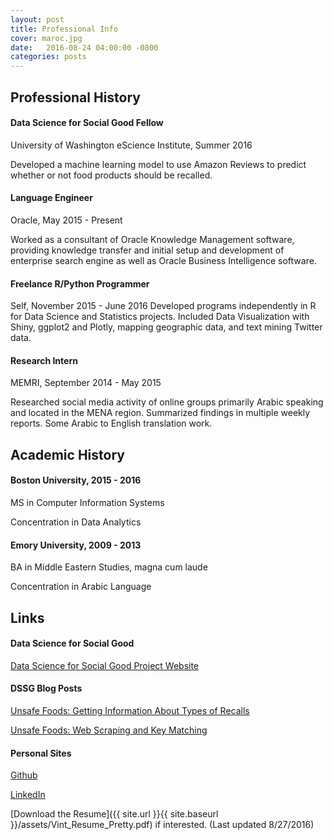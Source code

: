 ```yaml
---
layout: post
title: Professional Info
cover: maroc.jpg
date:   2016-08-24 04:00:00 -0800
categories: posts
---
```


## Professional History

#### Data Science for Social Good Fellow 

University of Washington eScience Institute, Summer 2016
 
Developed a machine learning model to use Amazon Reviews to predict whether or not food products should be recalled. 

#### Language Engineer 

Oracle, May 2015 - Present 

Worked as a consultant of Oracle Knowledge Management software, providing knowledge transfer and initial setup and development of enterprise search engine as well as Oracle Business Intelligence software. 

#### Freelance R/Python Programmer 

Self, November 2015 - June 2016 Developed programs independently in R for Data Science and Statistics projects. Included Data Visualization with Shiny, ggplot2 and Plotly, mapping geographic data, and text mining Twitter data. 

#### Research Intern 

MEMRI, September 2014 - May 2015 

Researched social media activity of online groups primarily Arabic speaking and located in the MENA region. Summarized findings in multiple weekly reports. Some Arabic to English translation work. 

## Academic History

#### Boston University, 2015 - 2016 

MS in Computer Information Systems 

Concentration in Data Analytics 

#### Emory University, 2009 - 2013 

BA in Middle Eastern Studies, magna cum laude 

Concentration in Arabic Language

## Links

#### Data Science for Social Good

[Data Science for Social Good Project Website](https://uwescience.github.io/DSSG2016-UnsafeFoods)

#### DSSG Blog Posts
[Unsafe Foods: Getting Information About Types of Recalls](https://uwescience.github.io/DSSG2016//2016/08/05/Unsafe-Foods-Week-8.html)

[Unsafe Foods: Web Scraping and Key Matching](https://uwescience.github.io/DSSG2016//2016/06/29/Unsafe-Foods-Week-2.html)

#### Personal Sites
[Github](https://github.com/cvint13)

[LinkedIn](https://www.linkedin.com/in/cynthia-vint968a1a63)


[Download the Resume]({{ site.url }}{{ site.baseurl }}/assets/Vint_Resume_Pretty.pdf) if interested. (Last updated 8/27/2016)
